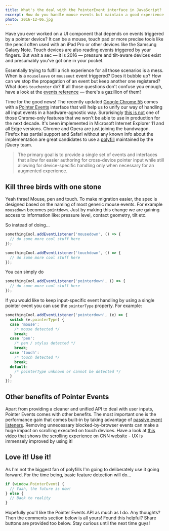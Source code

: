```yaml
---
title: What's the deal with the PointerEvent interface in JavaScript?
excerpt: How do you handle mouse events but maintain a good experience for users using their finger as the input device? How about pens / styluses? Pointer events to the rescue!
photo: 2016-12-06.jpg
---
```


Have you ever worked on a UI component that depends on events triggered by a pointer device? It can be a mouse, touch pad or more precise tools like the pencil often used with an iPad Pro or other devices like the Samsung Galaxy Note. Touch devices are also reading events triggered by your fingers. But wait a sec — it is 2016 — pressure and tilt-aware devices exist and presumably you've got one in your pocket.

Essentially trying to fulfil a rich experience for all those scenarios is a mess. When is a `mouseleave` or `mouseout` event triggered? Does it bubble up? How can we stop the propagation of an event but keep another one registered? What does `touchenter` do? If all those questions don't confuse you enough, have a look at the [events reference](https://developer.mozilla.org/en-US/docs/Web/Events) — there's a gazillion of them!

Time for the good news! The recently updated [Google Chrome 55](https://developers.google.com/web/updates/2016/11/nic55) comes with a [Pointer Events](https://w3c.github.io/pointerevents/) interface that will help us to unify our way of handling all input events in a hardware-agnostic way. Surprisingly [this is not](http://caniuse.com/#feat=pointer) one of those Chrome-only features that we won't be able to use in production for the next decade. It's been implemented in Microsoft Internet Explorer 11 and all Edge versions. Chrome and Opera are just joining the bandwagon. Firefox has partial support and Safari without any known info about the implementation are great candidates to use a [polyfill](https://github.com/jquery/PEP) maintained by the jQuery team.

> The primary goal is to provide a single set of events and interfaces that allow for easier authoring for cross-device pointer input while still allowing for device-specific handling only when necessary for an augmented experience.

## Kill three birds with one stone

Yeah three! Mouse, pen and touch. To make migration easier, the spec is designed based on the naming of most generic mouse events. For example `mousedown` becomes `pointdown`. Just by making this change we are gaining access to information like: pressure level, contact geometry, tilt etc.

So instead of doing...

```js
somethingCool.addEventListener('mousedown', () => {
  // do some more cool stuff here
});

somethingCool.addEventListener('touchdown', () => {
  // do some more cool stuff here
});
```

You can simply do

```js
somethingCool.addEventListener('pointerdown', () => {
  // do some more cool stuff here
});
```

If you would like to keep input-specific event handling by using a single pointer event you can use the `pointerType` property. For example:

```js
somethingCool.addEventListener('pointerdown', (e) => {
  switch (e.pointerType) {
  case 'mouse':
    /* mouse detected */
    break;
  case 'pen':
    /* pen / stylus detected */
    break;
  case 'touch':
    /* touch detected */
    break;
  default:
    /* pointerType unknown or cannot be detected */
  }
});
```

## Other benefits of Pointer Events

Apart from providing a cleaner and unified API to deal with user inputs, Pointer Events comes with other benefits. The most important one is the performance gain that comes built-in by taking advantage of [passive event listeners](https://github.com/WICG/EventListenerOptions/blob/gh-pages/explainer.md). Removing unnecessary blocked-by-browser events can make a huge impact on scrolling executed on touch devices. Have a look at [this video](https://youtu.be/65VMej8n23A) that shows the scrolling experience on CNN website - UX is immensely improved by using it!

## Love it! Use it!

As I'm not the biggest fan of polyfills I'm going to deliberately use it going forward. For the time being, basic feature detection will do...

```js
if (window.PointerEvent) {
  // Yaah, the future is now!
} else {
  // Back to reality
}
```

Hopefully you'll like the Pointer Events API as much as I do. Any thoughts? Then the comments section below is all yours! Found this helpful? Share buttons are provided too below. Stay curious until the next time guys!
